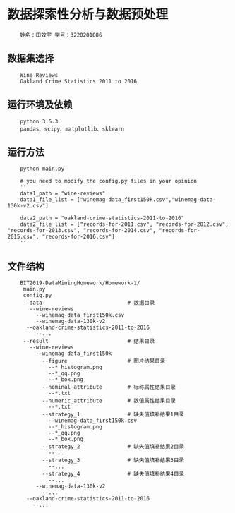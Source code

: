 # 数据探索性分析与数据预处理

        姓名：田效宇 学号：3220201086

## 数据集选择

        Wine Reviews
        Oakland Crime Statistics 2011 to 2016

## 运行环境及依赖

        python 3.6.3
        pandas、scipy、matplotlib、sklearn

## 运行方法

        python main.py
    
        # you need to modify the config.py files in your opinion
        '''
        data1_path = "wine-reviews"
        data1_file_list = ["winemag-data_first150k.csv","winemag-data-130k-v2.csv"]
    
        data2_path = "oakland-crime-statistics-2011-to-2016"
        data2_file_list = ["records-for-2011.csv", "records-for-2012.csv", "records-for-2013.csv", "records-for-2014.csv", "records-for-2015.csv", "records-for-2016.csv"]
        '''

## 文件结构

        BIT2019-DataMiningHomework/Homework-1/
         main.py
         config.py
         --data                           # 数据目录
           --wine-reviews
             --winemag-data_first150k.csv
             --winemag-data-130k-v2
          --oakland-crime-statistics-2011-to-2016
             --...
         --result                         # 结果目录
           --wine-reviews
             --winemag-data_first150k
               --figure                   # 图片结果目录
                 --*_histogram.png
                 --*_qq.png
                 --*_box.png
               --nominal_attribute        # 标称属性结果目录
                 --*.txt
               --numeric_attribute        # 数值属性结果目录
                 --*.txt
               --strategy_1               # 缺失值填补结果1目录
                 --winemag-data_first150k.csv
                 --*_histogram.png
                 --*_qq.png
                 --*_box.png
               --strategy_2               # 缺失值填补结果2目录
                 --...
               --strategy_3               # 缺失值填补结果3目录
                 --...
               --strategy_4               # 缺失值填补结果4目录
                 --...
             --winemag-data-130k-v2
               --...
          --oakland-crime-statistics-2011-to-2016
            --...
